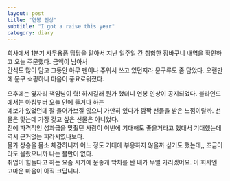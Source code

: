 ```yaml
---
layout: post
title: "연봉 인상"
subtitle: "I got a raise this year"
category: diary
---
```


회사에서 1분기 사무용품 담당을 맡아서 지난 일주일 간 취합한 장바구니 내역을 확인하고 오늘 주문했다. 금액이 남아서<br>
간식도 많이 담고 그동안 아무 펜이나 주워서 쓰고 있던지라 문구류도 좀 담았다. 오랜만에 문구 쇼핑하니 마음이 풍요로워졌다.<br>

오후에는 옆자리 책임님이 헉! 하시길래 뭔가 했더니 연봉 인상이 공지되었다. 블라인드에서는 아침부터 오늘 안에 뜰거다 하는<br>
예보가 있었던데 잘 들어가보질 않으니 가만히 있다가 깜짝 선물을 받은 느낌이랄까. 선물은 맞는데 가장 갖고 싶은 선물은 아니었다.<br>
전에 파격적인 성과급을 맞췄던 사람이 이번에 기대해도 좋을거라고 했대서 기대했는데 역시 근거없는 찌라시였나보다.<br>
물가 상승을 몸소 체감하니까 어느 정도 기대에 부응하지 않을까 싶기도 했는데,, 조금이라도 올랐으니까 나는 불만이 없다.<br>
취업이 힘들다고 하는 요즘 시기에 운좋게 막차를 탄 내가 무얼 가리겠어요. 이 회사엔 고마운 마음이 아직 크답니다.